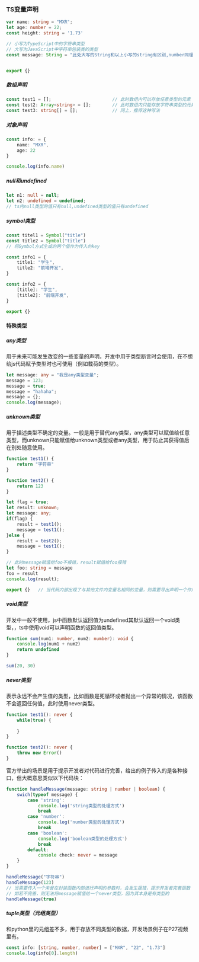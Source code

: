 ### TS变量声明

```typescript
var name: string = "MXR";
let age: number = 22;
const height: string = '1.73'

// 小写为TypeScript中的字符串类型
// 大写为JavaScript中字符串包装类的类型
const message: String = "此处大写的String和以上小写的string有区别,number同理"


export {}
```



##### 数组声明

```typescript
const test1 = [];						// 此时数组内可以存放任意类型的元素
const test2: Array<string> = [];		// 此时数组内只能存放字符串类型的元素
const test3: string[] = [];				// 同上，推荐这种写法
```



##### 对象声明

```typescript
const info: = {
    name: "MXR",
    age: 22
}

console.log(info.name)
```



##### null和undefined

```typescript
let n1: null = null;
let n2: undefined = undefined;
// ts内null类型的值只有null,undefined类型的值只有undefined
```



##### symbol类型

```typescript
const titel1 = Symbol("title")
const title2 = Symbol("title")
// 将Symbol方式生成的两个值作为传入的key

const info1 = {
	title1: "学生",
    title2: "前端开发",
}

const info2 = {
	[title]: "学生",
    [title2]: "前端开发",
}

export {}
```





#### 特殊类型

##### any类型

​	用于未来可能发生改变的一些变量的声明，开发中用于类型断言时会使用，在不想给js代码赋予类型时也可使用（例如载荷的类型）。

```typescript
let message: any = "我是any类型变量";
message = 123;
message = true;
message = "hahaha";
message = {};
console.log(message);
```



##### unknown类型

​	用于描述类型不确定的变量。一般是用于替代any类型，any类型可以赋值给任意类型，而unknown只能赋值给unknown类型或者any类型，用于防止其获得值后在别处随意使用。

```typescript
function test1() {
	return "字符串"
}

function test2() {
	return 123
}

let flag = true;
let result: unknown;
let message: any;
if(flag) {
	result = test1();
    message = test1();
}else {
	result = test2();
    message = test1();
}

// 此时message赋值给foo不报错，result赋值给foo报错
let foo: string = message
foo = result
console.log(result);

export {}	// 当代码内部出现了与其他文件内变量名相同的变量，则需要导出声明一个作用域
```



##### void类型

​	开发中一般不使用，js中函数默认返回值为undefined其默认返回一个void类型，，ts中使用void可以声明函数的返回值类型。

```typescript
function sum(num1: number, num2: number): void {
	console.log(num1 + num2)
	return undefined
}

sum(20, 30)
```



##### never类型

​	表示永远不会产生值的类型，比如函数是死循环或者抛出一个异常的情况，该函数不会返回任何值，此时使用never类型。

```typescript
function test1(): never {
    while(true) {
        
    }
}

function test2(): never {
    throw new Error()
}
```

​	官方举出的场景是用于提示开发者对代码进行完善，给出的例子传入的是各种接口，但大概意思类似以下代码块：

```typescript
function handleMessage(message: string | number | boolean) {
	swich(typeof message) {
		case 'string':
			console.log('string类型的处理方式')
			break
		case 'number':
			console.log('number类型的处理方式')
			break
		case 'boolean':
			console.log('boolean类型的处理方式')
			break
		default:
			console check: never = message
	}
}

handleMessage("字符串")
handleMessage(123)
// 当需要传入一个未曾在封装函数内部进行声明的参数时，会发生报错，提示开发者完善函数
// 如若不完善，则无法将message赋值给一个never类型，因为其本身是有类型的
handleMessage(true)
```



##### tuple类型（元组类型）

​	和python里的元组差不多，用于存放不同类型的数据，开发场景例子在P27视频里有。

```typescript
const info: [string, number, number] = ["MXR", "22", "1.73"]
console.log(info[0].length)
```

